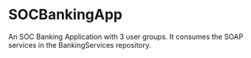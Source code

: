 # SOCBankingApp
An SOC Banking Application with 3 user groups. It consumes the SOAP services in the BankingServices repository. 
